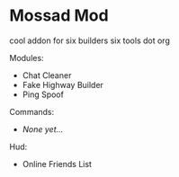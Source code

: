 # Mossad Mod

cool addon for six builders six tools dot org

Modules:
- Chat Cleaner
- Fake Highway Builder
- Ping Spoof

Commands:
- *None yet...*

Hud:
- Online Friends List
